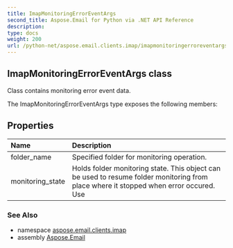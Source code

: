 ```yaml
---
title: ImapMonitoringErrorEventArgs
second_title: Aspose.Email for Python via .NET API Reference
description: 
type: docs
weight: 200
url: /python-net/aspose.email.clients.imap/imapmonitoringerroreventargs/
---
```


## ImapMonitoringErrorEventArgs class

Class contains monitoring error event data.

The ImapMonitoringErrorEventArgs type exposes the following members:
## Properties
| Name | Description |
| :- | :- |
|folder_name|Specified folder for monitoring operation.|
|monitoring_state|Holds folder monitoring state. This object can be used to resume folder monitoring from<br/>            place where it stopped when error occured.<br/>            Use|

### See Also

* namespace [aspose.email.clients.imap](/python-net/aspose.email.clients.imap/)
* assembly [Aspose.Email](/python-net/)

